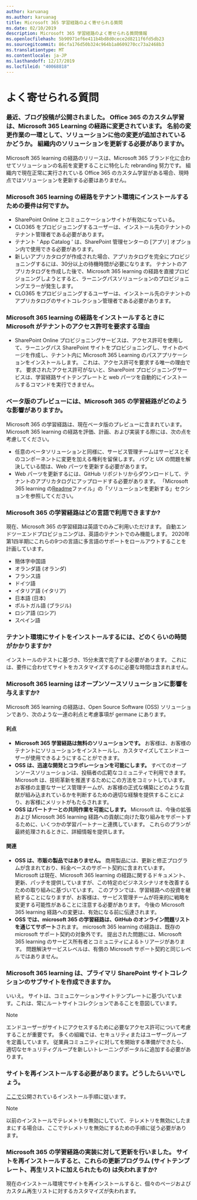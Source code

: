 ```yaml
---
author: karuanag
ms.author: karuanag
title: Microsoft 365 学習経路のよく寄せられる質問
ms.date: 02/10/2019
description: Microsoft 365 学習経路のよく寄せられる質問情報
ms.openlocfilehash: 5b90971ef6e411b4bd8d0cece2d8211f6fd5db23
ms.sourcegitcommit: 86cfa176d50b324c964b1a8609270cc73a2468b3
ms.translationtype: MT
ms.contentlocale: ja-JP
ms.lasthandoff: 12/17/2019
ms.locfileid: "40068818"
---
```

# <a name="frequently-asked-questions"></a>よく寄せられる質問

### <a name="i-recently-saw-a-blog-post-that-custom-learning-for-office-365-is-being-renamed-to-microsoft-365-learning-pathways-are-there-other-changes-being-added-to-the-solution-as-part-of-the-renaming-effort-should-i-update-the-solution-in-my-organization"></a>最近、ブログ投稿が公開されました。 Office 365 のカスタム学習は、Microsoft 365 Learning の経路に変更されています。 名前の変更作業の一環として、ソリューションに他の変更が追加されているかどうか。 組織内のソリューションを更新する必要がありますか。

Microsoft 365 learning の経路のリリースは、Microsoft 365 ブランド化に合わせてソリューションの名前を変更することに特化した rebranding 努力です。 組織内で現在正常に実行されている Office 365 のカスタム学習がある場合、現時点ではソリューションを更新する必要はありません。  

### <a name="what-are-the-requirements-for-installing-microsoft-365-learning-pathways-into-my-tenant-environment"></a>Microsoft 365 learning の経路をテナント環境にインストールするための要件は何ですか。

- SharePoint Online とコミュニケーションサイトが有効になっている。
- CLO365 をプロビジョニングするユーザーは、インストール先のテナントのテナント管理者である必要があります。
- テナント ' App Catalog ' は、SharePoint 管理センターの [アプリ] オプション内で使用できる必要があります。
- 新しいアプリカタログが作成された場合、アプリカタログを完全にプロビジョニングするには、30分以上の待機時間が必要になります。 テナントのアプリカタログを作成した後で、Microsoft 365 learning の経路を直接プロビジョニングしようとすると、ラーニングパスソリューションのプロビジョニングエラーが発生します。 
- CLO365 をプロビジョニングするユーザーは、インストール先のテナントのアプリカタログのサイトコレクション管理者である必要があります。

### <a name="why-is-microsoft-asking-for-tenant-permissions-when-installing-microsoft-365-learning-pathways"></a>Microsoft 365 learning の経路をインストールするときに Microsoft がテナントのアクセス許可を要求する理由 

- SharePoint Online プロビジョニングサービスは、アクセス許可を使用して、ラーニングパス SharePoint サイトをプロビジョニングし、サイトのページを作成し、テナント内に Microsoft 365 Learning のパスアプリケーションをインストールします。 これは、アクセス許可を要求する唯一の理由です。 要求されたアクセス許可がないと、SharePoint プロビジョニングサービスは、学習経路サイトテンプレートと web パーツを自動的にインストールするコマンドを実行できません。 

### <a name="what-are-the-implications-of-microsoft-365-learning-pathways-being-in-a-beta-preview"></a>ベータ版のプレビューには、Microsoft 365 の学習経路がどのような影響がありますか。 

Microsoft 365 の学習経路は、現在ベータ版のプレビューに含まれています。 Microsoft 365 learning の経路を評価、計画、および実装する際には、次の点を考慮してください。

- 任意のベータソリューションと同様に、サービス管理チームはサービスとそのコンポーネントに変更を加える権利を留保します。 バグと UX の問題を解決している間は、Web パーツを更新する必要があります。
- Web パーツを更新するには、GitHub リポジトリからダウンロードして、テナントのアプリカタログにアップロードする必要があります。 「Microsoft 365 learning の[Readme](https://github.com/pnp/custom-learning-office-365/blob/master/README.md)ファイル」の「ソリューションを更新する」セクションを参照してください。 

### <a name="what-languages-is-microsoft-365-learning-pathways-available-in"></a>Microsoft 365 の学習経路はどの言語で利用できますか?

現在、Microsoft 365 の学習経路は英語でのみご利用いただけます。 自動エンドツーエンドプロビジョニングは、英語のテナントでのみ機能します。 2020年第1四半期にこれらの9つの言語に多言語のサポートをロールアウトすることを計画しています。 

- 簡体字中国語 
- オランダ語 (オランダ) 
- フランス語  
- ドイツ語 
- イタリア語 (イタリア) 
- 日本語 (日本)  
- ポルトガル語 (ブラジル) 
- ロシア語 (ロシア)  
- スペイン語 

### <a name="how-long-will-it-take-to-install-the-site-in-our-tenant-environment"></a>テナント環境にサイトをインストールするには、どのくらいの時間がかかりますか?

インストールのテストに基づき、15分未満で完了する必要があります。 これには、要件に合わせてサイトをカスタマイズするのに必要な時間は含まれません。

### <a name="is-microsoft-365-learning-pathways-an-open-source-solution-and-what-are-the-implications"></a>Microsoft 365 learning はオープンソースソリューションに影響を与えますか?

Microsoft 365 learning の経路は、Open Source Software (OSS) ソリューションであり、次のような一連の利点と考慮事項が germane にあります。

#### <a name="benefits"></a>利点 
- **Microsoft 365 学習経路は無料のソリューションです。** お客様は、お客様のテナントにソリューションをインストールし、カスタマイズしてエンドユーザーが使用できるようにすることができます。
- **OSS は、迅速な開発とコラボレーションを可能にします。** すべてのオープンソースソリューションは、投稿者の広範なコミュニティで利用できます。  Microsoft は、技術革新を推進するためにこの方法をコミットしています。  お客様の主要なサービス管理チームが、お客様の正式な構築にどのような貢献が組み込まれているかを判断するための適切な経験を提供することにより、お客様にメリットがもたらされます。  
- **OSS はパートナーとの共同作業を可能にします。** Microsoft は、今後の拡張および Microsoft 365 learning 経路への貢献に向けた取り組みをサポートするために、いくつかの学習パートナーと連携しています。 これらのプランが最終処理されるときに、詳細情報を提供します。 
    
#### <a name="implications"></a>関連
- **OSS は、市販の製品ではありません。** 商用製品には、更新と修正プログラムが含まれており、料金ベースのサポート契約に含まれています。 Microsoft は現在、Microsoft 365 learning の経路に関するドキュメント、更新、パッチを提供していますが、この特定のビジネスシナリオを改善するための取り組みに基づいています。 このプランでは、学習経路への投資を継続することになりますが、お客様は、サービス管理チームが将来的に戦略を変更する可能性があることに注意する必要があります。 今後の Microsoft 365 learning 経路への変更は、有効になる前に伝達されます。 
- **OSS では、microsoft 365 の学習経路は、GitHub のオンライン問題リストを通じてサポート**されます。 microsoft 365 learning の経路は、既存の microsoft サポート契約の対象外です。 提出された問題には、Microsoft 365 learning のサービス所有者とコミュニティによるトリアージがあります。 問題解決サービスレベルは、有償の Microsoft サポート契約と同じレベルではありません。  

### <a name="can-we-make-the-microsoft-365-learning-pathways-a-subsite-of-our-primary-sharepoint-site-collection"></a>Microsoft 365 learning は、プライマリ SharePoint サイトコレクションのサブサイトを作成できますか。

いいえ。 サイトは、コミュニケーションサイトテンプレートに基づいています。これは、常にルートサイトコレクションであることを意図しています。

> [!NOTE]
> エンドユーザーがサイトにアクセスするために必要なアクセス許可について考慮することが重要です。 多くの組織では、セキュリティまたはユーザーグループを定義しています。 従業員コミュニティに対してを開始する準備ができたら、適切なセキュリティグループを新しいトレーニングポータルに追加する必要があります。

### <a name="i-need-to-reinstall-the-site-what-should-i-do"></a>サイトを再インストールする必要があります。どうしたらいいでしょう。

[ここで](custom_provision.md)公開されているインストール手順に従います。

> [!NOTE]
> 以前のインストールでテレメトリを無効にしていて、テレメトリを無効にしたままにする場合は、ここでテレメトリを無効にするための手順に従う必要があります。

### <a name="we-made-updates-to-our-implementation-of-microsoft-365-learning-pathways-will-we-lose-these-updates-made-to-site-template-playlists-if-we-reinstall-the-site"></a>Microsoft 365 の学習経路の実装に対して更新を行いました。 サイトを再インストールすると、これらの更新プログラム (サイトテンプレート、再生リストに加えられたもの) は失われますか?

現在のインストール環境でサイトを再インストールすると、個々のページおよびカスタム再生リストに対するカスタマイズが失われます。  
